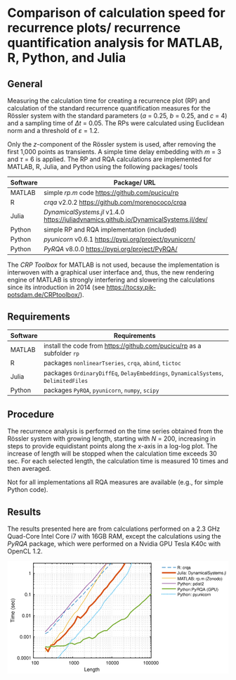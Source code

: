 # Comparison of calculation speed for recurrence plots/ recurrence quantification analysis for MATLAB, R, Python, and Julia

## General

Measuring the calculation time for creating a recurrence plot (RP)
and calculation of the standard recurrence quantification measures
for the Rössler system with the standard parameters (_a_ = 0.25, _b_ = 0.25, and _c_ = 4)
and a sampling time of _Δt_ = 0.05.
The RPs were calculated using Euclidean norm and a threshold of _ε_ = 1.2.

Only the _z_-component of the Rössler system is used, after removing the first 1,000
points as transients. A simple time delay embedding with _m_ = 3 and _τ_ = 6
is applied.
The RP and RQA calculations are implemented for MATLAB, R,
Julia, and Python using the following packages/ tools

Software | Package/ URL
---------|-------------
MATLAB   | simple _rp.m_ code <https://github.com/pucicu/rp>
R        | _crqa_ v2.0.2 <https://github.com/morenococo/crqa>
Julia    | _DynamicalSystems.jl_ v1.4.0 <https://juliadynamics.github.io/DynamicalSystems.jl/dev/>
Python   | simple RP and RQA implementation (included)
Python   | _pyunicorn_ v0.6.1 <https://pypi.org/project/pyunicorn/>
Python   | _PyRQA_ v8.0.0 <https://pypi.org/project/PyRQA/>

The _CRP Toolbox_ for MATLAB is not used,
because the implementation is interwoven with a graphical user interface and, thus,
the new rendering engine of MATLAB is strongly interfering and slowering
the calculations since its introduction
in 2014 (see <https://tocsy.pik-potsdam.de/CRPtoolbox/>).

## Requirements

Software | Requirements
---------|--------------
MATLAB   | install the code from <https://github.com/pucicu/rp> as a subfolder `rp`
R        | packages `nonlinearTseries`, `crqa`, `abind`, `tictoc`
Julia    | packages `OrdinaryDiffEq`, `DelayEmbeddings`, `DynamicalSystems`, `DelimitedFiles`
Python   | packages `PyRQA`, `pyunicorn`, `numpy`, `scipy`

## Procedure

The recurrence analysis is performed on the time series obtained from the
Rössler system with growing length,
starting with _N_ = 200, increasing in steps to provide equidistant points along the
_x_-axis in a log-log plot. The increase of length will be stopped when the calculation time
exceeds 30 sec. For each selected length, the calculation time is measured
10 times and then averaged.

Not for all implementations all RQA measures are available (e.g., for simple Python code).

## Results

The results presented here are from
calculations performed on a 2.3 GHz Quad-Core Intel Core i7 with 16GB RAM, except
the calculations using the _PyRQA_ package, which were performed on a Nvidia
GPU Tesla K40c with OpenCL 1.2.

![Computation speed for recurrence plots and recurrence quantification measures for the Rössler system.](software_speed.svg "Computation speed")